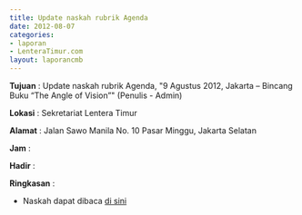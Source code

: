```yaml
---
title: Update naskah rubrik Agenda
date: 2012-08-07
categories:
- laporan
- LenteraTimur.com
layout: laporancmb
---
```



**Tujuan** : Update naskah rubrik Agenda, "9 Agustus 2012, Jakarta – Bincang Buku “The Angle of Vision”" (Penulis - Admin)

**Lokasi** : Sekretariat Lentera Timur 

**Alamat** : Jalan Sawo Manila No. 10 Pasar Minggu, Jakarta Selatan

**Jam** : 

**Hadir** :  


**Ringkasan** : 
* Naskah dapat dibaca [di sini](http://www.lenteratimur.com/9-agustus-2012-jakarta-bincang-buku-the-angle-of-vision/)
